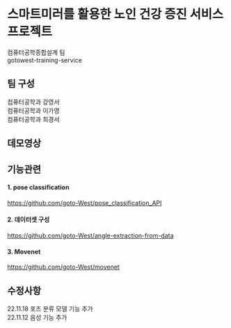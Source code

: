 # 스마트미러를 활용한 노인 건강 증진 서비스 프로젝트

컴퓨터공학종합설계 팀 <gotoWest> <br>
gotowest-training-service

## 팀 구성
컴퓨터공학과 강영서 <br>
컴퓨터공학과 이가영 <br>
컴퓨터공학과 최경서 <br>

## 데모영상

## 기능관련
#### 1. pose classification<br>
https://github.com/goto-West/pose_classification_API<br>
#### 2. 데이터셋 구성<br>
https://github.com/goto-West/angle-extraction-from-data<br>

#### 3. Movenet <br>
https://github.com/goto-West/movenet<br>


## 수정사항
22.11.18 포즈 분류 모델 기능 추가 <br>
22.11.12 음성 기능 추가 <br>
